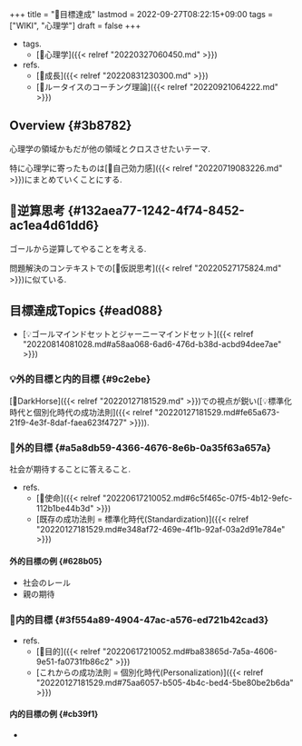 +++
title = "📝目標達成"
lastmod = 2022-09-27T08:22:15+09:00
tags = ["WIKI", "心理学"]
draft = false
+++

-   tags.
    -   [🔖心理学]({{< relref "20220327060450.md" >}})
-   refs.
    -   [📝成長]({{< relref "20220831230300.md" >}})
    -   [📝ルータイスのコーチング理論]({{< relref "20220921064222.md" >}})


## Overview {#3b8782}

心理学の領域かもだが他の領域とクロスさせたいテーマ.

特に心理学に寄ったものは[📝自己効力感]({{< relref "20220719083226.md" >}})にまとめていくことにする.


## 📝逆算思考 {#132aea77-1242-4f74-8452-ac1ea4d61dd6}

ゴールから逆算してやることを考える.

問題解決のコンテキストでの[📝仮説思考]({{< relref "20220527175824.md" >}})に似ている.


## 目標達成Topics {#ead088}

-   [💡ゴールマインドセットとジャーニーマインドセット]({{< relref "20220814081028.md#a58aa068-6ad6-476d-b38d-acbd94dee7ae" >}})


### 💡外的目標と内的目標 {#9c2ebe}

[📝DarkHorse]({{< relref "20220127181529.md" >}})での視点が鋭い([💡標準化時代と個別化時代の成功法則]({{< relref "20220127181529.md#fe65a673-21f9-4e3f-8daf-faea623f4727" >}})).


### 📝外的目標 {#a5a8db59-4366-4676-8e6b-0a35f63a657a}

社会が期待することに答えること.

-   refs.
    -   [📝使命]({{< relref "20220617210052.md#6c5f465c-07f5-4b12-9efc-112b1be44b3d" >}})
    -   [既存の成功法則 = 標準化時代(Standardization)]({{< relref "20220127181529.md#e348af72-469e-4f1b-92af-03a2d91e784e" >}})


#### 外的目標の例 {#628b05}

-   社会のレール
-   親の期待


### 📝内的目標 {#3f554a89-4904-47ac-a576-ed721b42cad3}

-   refs.
    -   [📝目的]({{< relref "20220617210052.md#ba83865d-7a5a-4606-9e51-fa0731fb86c2" >}})
    -   [これからの成功法則 = 個別化時代(Personalization)]({{< relref "20220127181529.md#75aa6057-b505-4b4c-bed4-5be80be2b6da" >}})


#### 内的目標の例 {#cb39f1}

-

